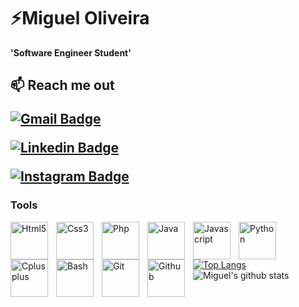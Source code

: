 # ⚡Miguel Oliveira

**'Software Engineer Student'** 

<!--
**MiguelOliveira63/MiguelOliveira63** is a ✨ _special_ ✨ repository because its `README.md` (this file) appears on your GitHub profile.

Here are some ideas to get you started:

- 🔭 I’m currently working on ...
- 🌱 I’m currently learning ...
- 👯 I’m looking to collaborate on ...
- 🤔 I’m looking for help with ...
- 💬 Ask me about ...
- 📫 How to reach me: ...
- 😄 Pronouns: ...
- ⚡ Fun fact: ...
-->

<h2>📫 Reach me out 
 
 [![Gmail Badge](https://img.shields.io/badge/-Gmail-c14438?style=for-the-badge&logo=Gmail&logoColor=white&link=mailto:migueloliveira6333@gmail.com)](mailto:migueloliveira6333@gmail.com)

[![Linkedin Badge](https://img.shields.io/badge/-LinkedIn-blue?style=for-the-badge&logo=Linkedin&logoColor=white&link=https://www.linkedin.com/in/rebeccamanzi/)](https://www.linkedin.com/in/miguel-oliveira-052a18238/)

[![Instagram Badge](https://img.shields.io/badge/-Instagram-C13584?style=for-the-badge&labelColor=C13584&logo=instagram&logoColor=white&link=https://https://www.instagram.com/migueloliveira_63//)](https://www.instagram.com/migueloliveira_63/)


### Tools

  <img align="left" alt="Html5" width="60px" style="padding-right:10px;" src="https://cdn.jsdelivr.net/gh/devicons/devicon/icons/html5/html5-plain.svg"/>
  <img align="left" alt="Css3" width="60px" style="padding-right:10px;" src="https://cdn.jsdelivr.net/gh/devicons/devicon/icons/css3/css3-plain.svg"/>
  <img align="left" alt="Php" width="60px" style="padding-right:10px;" src="https://cdn.jsdelivr.net/gh/devicons/devicon/icons/php/php-plain.svg"/>
  <img align="left" alt="Java" width="60px" style="padding-right:10px;" src="https://cdn.jsdelivr.net/gh/devicons/devicon/icons/java/java-original.svg"/>
  <img align="left" alt="Javascript" width="60px" style="padding-right:10px;" src="https://cdn.jsdelivr.net/gh/devicons/devicon/icons/javascript/javascript-plain.svg"/>
  <img align="left" alt="Python" width="60px" style="padding-right:10px;" src="https://cdn.jsdelivr.net/gh/devicons/devicon/icons/python/python-original.svg"/>
  <img align="left" alt="Cplusplus" width="60px" style="padding-right:10px;" src="https://cdn.jsdelivr.net/gh/devicons/devicon/icons/cplusplus/cplusplus-original.svg" />
  <img align="left" alt="Bash" width="60px" style="padding-right:10px;" src="https://cdn.jsdelivr.net/gh/devicons/devicon/icons/bash/bash-plain.svg"/>
  <img align="left" alt="Git" width="60px" style="padding-right:10px;" src="https://cdn.jsdelivr.net/gh/devicons/devicon/icons/git/git-original.svg"/>
  <img align="left" alt="Github" width="60px" style="padding-right:10px;" src="https://cdn.jsdelivr.net/gh/devicons/devicon/icons/github/github-original.svg"/>
  <br />
  <br />

 ###
 
  <p align="center">
 
[![Top Langs](https://github-readme-stats.vercel.app/api/top-langs/?username=MiguelOliveira63&layout=compact&border=none&theme=dracula)](https://github.com/MiguelOliveira63/github-readme-stats)
 ![Miguel's github stats](https://github-readme-stats.vercel.app/api?username=MiguelOliveira63&show_icons=true&theme=dracula&include_all_commits=true&count_private=true&border=none&hide=prs)
 
</p>